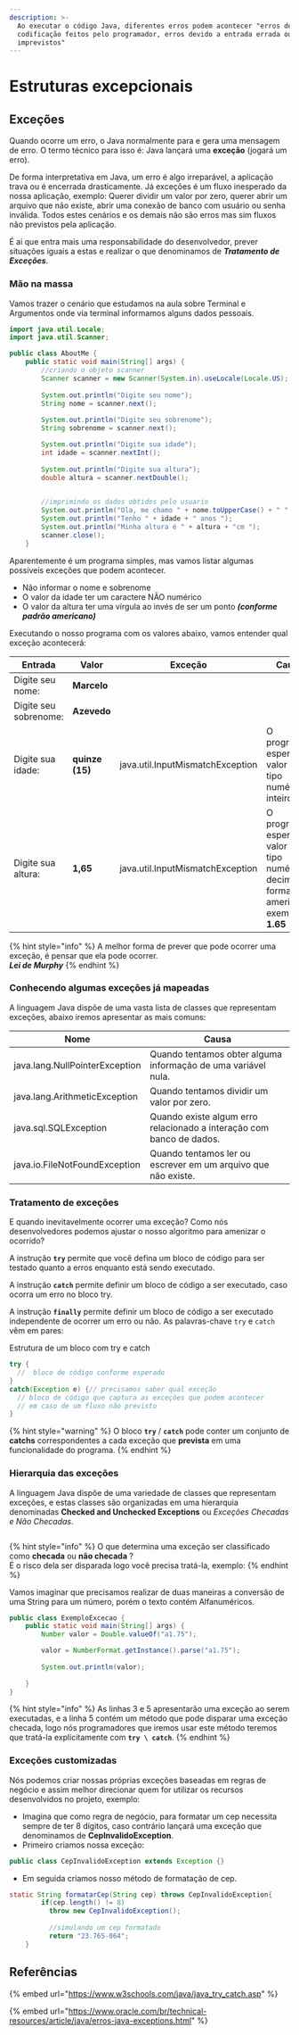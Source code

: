 ```yaml
---
description: >-
  Ao executar o código Java, diferentes erros podem acontecer "erros de
  codificação feitos pelo programador, erros devido a entrada errada ou outros
  imprevistos"
---
```


# Estruturas excepcionais

## Exceções

Quando ocorre um erro, o Java normalmente para e gera uma mensagem de erro. O termo técnico para isso é: Java lançará uma **exceção** (jogará um erro).

De forma interpretativa em Java, um erro é algo irreparável, a aplicação trava ou é encerrada drasticamente. Já exceções é um fluxo inesperado da nossa aplicação, exemplo: Querer dividir um valor por zero, querer abrir um arquivo que não existe, abrir uma conexão de banco com usuário ou senha inválida. Todos estes cenários e os demais não são erros mas sim fluxos não previstos pela aplicação.

É ai que entra mais uma responsabilidade do desenvolvedor, prever situações iguais a estas e realizar o que denominamos de _**Tratamento de Exceções**_.

### Mão na massa

Vamos trazer o cenário que estudamos na aula sobre Terminal e Argumentos onde via terminal informamos alguns dados pessoais.

```java
import java.util.Locale;
import java.util.Scanner;

public class AboutMe {
    public static void main(String[] args) {
        //criando o objeto scanner
        Scanner scanner = new Scanner(System.in).useLocale(Locale.US);
        
        System.out.println("Digite seu nome");
        String nome = scanner.next();
        
        System.out.println("Digite seu sobrenome");
        String sobrenome = scanner.next();

        System.out.println("Digite sua idade");
        int idade = scanner.nextInt();
        
        System.out.println("Digite sua altura");
        double altura = scanner.nextDouble();

        
        //imprimindo os dados obtidos pelo usuario
        System.out.println("Ola, me chamo " + nome.toUpperCase() + " " + sobrenome.toUpperCase());
        System.out.println("Tenho " + idade + " anos ");
        System.out.println("Minha altura é " + altura + "cm ");
        scanner.close();   
    }
```

Aparentemente é um programa simples, mas vamos listar algumas possíveis exceções que podem acontecer.

* Não informar o nome e sobrenome
* O valor da idade ter um caractere NÃO numérico
* O valor da altura ter uma vírgula ao invés de ser um ponto _**(conforme padrão americano)**_

Executando o nosso programa com os valores abaixo, vamos entender qual exceção acontecerá:

| Entrada               | Valor           | Exceção                          | Causa                                                                                        |
| --------------------- | --------------- | -------------------------------- | -------------------------------------------------------------------------------------------- |
| Digite seu nome:      | **Marcelo**     |                                  |                                                                                              |
| Digite seu sobrenome: | **Azevedo**     |                                  |                                                                                              |
| Digite sua idade:     | **quinze (15)** | java.util.InputMismatchException | O programa esperava o valor do tipo numérico inteiro.                                        |
| Digite sua altura:    | **1,65**        | java.util.InputMismatchException | O programa esperava o valor do tipo numérico decimal no formata americano, exemplo: **1.65** |

{% hint style="info" %}
A melhor forma de prever que pode ocorrer uma exceção, é pensar que ela pode ocorrer.\
_**Lei de Murphy**_
{% endhint %}

### Conhecendo algumas exceções já mapeadas

A linguagem Java dispõe de uma vasta lista de classes que representam exceções, abaixo iremos apresentar as mais comuns:

| Nome                           | Causa                                                                |
| ------------------------------ | -------------------------------------------------------------------- |
| java.lang.NullPointerException | Quando tentamos obter alguma informação de uma variável nula.        |
| java.lang.ArithmeticException  | Quando tentamos dividir um valor por zero.                           |
| java.sql.SQLException          | Quando existe algum erro relacionado a interação com banco de dados. |
| java.io.FileNotFoundException  | Quando tentamos ler ou escrever em um arquivo que não existe.        |

### Tratamento de exceções

E quando inevitavelmente ocorrer uma exceção? Como nós desenvolvedores podemos ajustar o nosso algoritmo para amenizar o ocorrido?

A instrução **`try`** permite que você defina um bloco de código para ser testado quanto a erros enquanto está sendo executado.

A instrução **`catch`** permite definir um bloco de código a ser executado, caso ocorra um erro no bloco try.

A instrução **`finally`** permite definir um bloco de código a ser executado independente de ocorrer um erro ou não. As palavras-chave `try` e `catch` vêm em pares:

Estrutura de um bloco com try e catch

```java
try {
  //  bloco de código conforme esperado
}
catch(Exception e) {// precisamos saber qual exceção
  // bloco de código que captura as exceções que podem acontecer
  // em caso de um fluxo não previsto
}
```

{% hint style="warning" %}
O bloco **`try`** / **`catch`** pode conter um conjunto de **catchs** correspondentes a cada exceção que **prevista** em uma funcionalidade do programa.
{% endhint %}

### Hierarquia das exceções

A linguagem Java dispõe de uma variedade de classes que representam exceções, e estas classes são organizadas em uma hierarquia denominadas **Checked and Unchecked Exceptions** ou _Exceções Checadas e Não Checadas_.

<figure><img src="../../.gitbook/assets/image (6).png" alt=""><figcaption></figcaption></figure>

{% hint style="info" %}
O que determina uma exceção ser classificado como **checada** ou **não checada** ?\
É o risco dela ser disparada logo você precisa tratá-la, exemplo:
{% endhint %}

Vamos imaginar que precisamos realizar de duas maneiras a conversão de uma String para um número, porém o texto contém Alfanuméricos.

```java
public class ExemploExcecao {
    public static void main(String[] args) {
        Number valor = Double.valueOf("a1.75");

        valor = NumberFormat.getInstance().parse("a1.75");
        
        System.out.println(valor);
       
    }
}
```

{% hint style="info" %}
As linhas 3 e 5 apresentarão uma exceção ao serem executadas, e a linha 5 contém um método que pode disparar uma exceção checada, logo nós programadores que iremos usar este método teremos que tratá-la explicitamente com **`try \ catch`**.
{% endhint %}

### Exceções customizadas

Nós podemos criar nossas próprias exceções baseadas em regras de negócio e assim melhor direcionar quem for utilizar os recursos desenvolvidos no projeto, exemplo:

* Imagina que como regra de negócio, para formatar um cep necessita sempre de ter 8 dígitos, caso contrário lançará uma exceção que denominamos de **CepInvalidoException**.
* Primeiro criamos nossa exceção:

```java
public class CepInvalidoException extends Exception {}
```

* Em seguida criamos nosso método de formatação de cep.

```java
static String formatarCep(String cep) throws CepInvalidoException{
        if(cep.length() != 8)
          throw new CepInvalidoException();
        
          //simulando um cep formatado
          return "23.765-064";
    }
```

## Referências

{% embed url="https://www.w3schools.com/java/java_try_catch.asp" %}

{% embed url="https://www.oracle.com/br/technical-resources/article/java/erros-java-exceptions.html" %}
